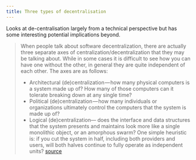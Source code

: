 ```yaml
---
title: Three types of decentralisation
---
```

Looks at de-centralisation largely from a technical perspective but has some interesting potential implications beyond.

> When people talk about software decentralization, there are actually three separate axes of centralization/decentralization that they may be talking about. While in some cases it is difficult to see how you can have one without the other, in general they are quite independent of each other. The axes are as follows:
> - Architectural (de)centralization — how many physical computers is a system made up of? How many of those computers can it tolerate breaking down at any single time?
> - Political (de)centralization — how many individuals or organizations ultimately control the computers that the system is made up of?
> - Logical (de)centralization— does the interface and data structures that the system presents and maintains look more like a single monolithic object, or an amorphous swarm? One simple heuristic is: if you cut the system in half, including both providers and users, will both halves continue to fully operate as independent units? [source](https://medium.com/@VitalikButerin/the-meaning-of-decentralization-a0c92b76a274#.veh84p4j9)